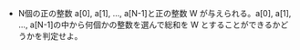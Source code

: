 - N個の正の整数 a[0], a[1], ..., a[N-1]と正の整数 W が与えられる。a[0], a[1], ..., a[N-1]の中から何個かの整数を選んで総和を W とすることができるかどうかを判定せよ。